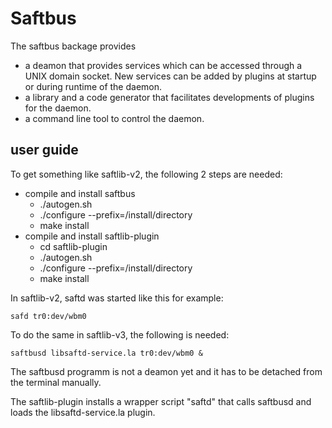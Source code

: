 # Saftbus

The saftbus backage provides 
  - a deamon that provides services which can be accessed through a UNIX domain socket. New services can be added by plugins at startup or during runtime of the daemon.
  - a library and a code generator that facilitates developments of plugins for the daemon.
  - a command line tool to control the daemon.

## user guide

To get something like saftlib-v2, the following 2 steps are needed:
  - compile and install saftbus
    - ./autogen.sh
    - ./configure --prefix=/install/directory
    - make install
  - compile and install saftlib-plugin
    - cd saftlib-plugin
    - ./autogen.sh
    - ./configure --prefix=/install/directory
    - make install

In saftlib-v2, saftd was started like this for example:

    safd tr0:dev/wbm0

To do the same in saftlib-v3, the following is needed:

    saftbusd libsaftd-service.la tr0:dev/wbm0 &

The saftbusd programm is not a deamon yet and it has to be detached from the terminal manually.

The saftlib-plugin installs a wrapper script "saftd" that calls saftbusd and loads the libsaftd-service.la plugin.

